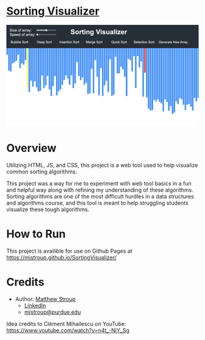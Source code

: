 # [Sorting Visualizer](https://mjstroup.github.io/SortingVisualizer/)

![Image](https://github.com/mjstroup/Images/blob/main/sorting.png)

# Overview

Utilizing HTML, JS, and CSS, this project is a web tool used to help visualize common sorting algorithms.

This project was a way for me to experiment with web tool basics in a fun and helpful way along with refining my understanding of these algorithms. Sorting algorithms are one of the most difficult hurdles in a data structures and algorithms course, and this tool is meant to help struggling students visualize these tough algorithms. 

# How to Run

This project is availible for use on Github Pages at https://mjstroup.github.io/SortingVisualizer/

# Credits

* Author: [Matthew Stroup](https://github.com/mjstroup)
  * [LinkedIn](https://www.linkedin.com/in/mjstroup)
  * mjstroup@purdue.edu

Idea credits to Clément Mihailescu on YouTube: https://www.youtube.com/watch?v=n4t_-NjY_Sg
